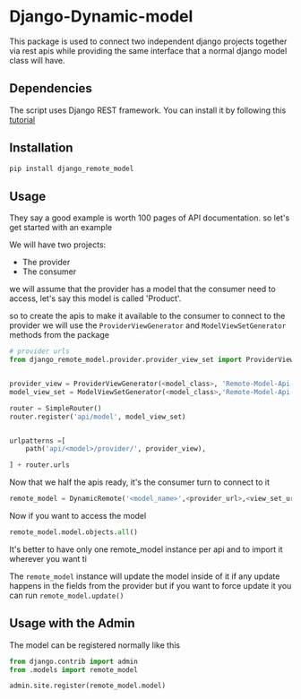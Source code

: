 # Django-Dynamic-model
This package is used to connect two independent django projects together via rest apis while providing the same interface that a normal django model class will have.

## Dependencies

The script uses Django REST framework. You can install it by following this [tutorial](https://www.django-rest-framework.org/#installation)
 

## Installation
``` bash
pip install django_remote_model
```

## Usage
They say a good example is worth 100 pages of API documentation.
so let's get started with an example

We will have two projects:
- The provider
- The consumer

we will assume that the provider has a model that the consumer need to access, let's say this model is called 'Product'.

so to create the apis to make it available to the consumer to connect to the provider we will use the  `ProviderViewGenerator` and `ModelViewSetGenerator` methods from the package
``` python 
# provider urls
from django_remote_model.provider.provider_view_set import ProviderViewGenerator, ModelViewSetGenerator


provider_view = ProviderViewGenerator(<model_class>, 'Remote-Model-Api-Key', 'KEY_Value')
model_view_set = ModelViewSetGenerator(<model_class>,'Remote-Model-Api-Key', 'KEY_Value')

router = SimpleRouter()
router.register('api/model', model_view_set)


urlpatterns =[
    path('api/<model>/provider/', provider_view),

] + router.urls
```
Now that we half the apis ready, it's the consumer turn to connect to it

``` python 
remote_model = DynamicRemote('<model_name>',<provider_url>,<view_set_url>,'Remote-Model-Api-Key', 'KEY_Value')
```
Now if you want to access the model 
``` py 
remote_model.model.objects.all()
```
It's better to have only one remote_model instance per api and to import it wherever you want ti 

The `remote_model` instance will update the model inside of it if any update happens in the fields from the provider but if you want to force update it you can run `remote_model.update()`

## Usage with the Admin
The model can be registered normally like this 
```python
from django.contrib import admin
from .models import remote_model

admin.site.register(remote_model.model)
```
